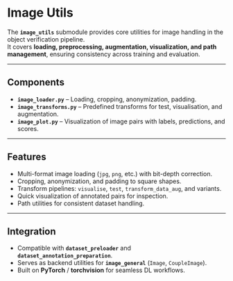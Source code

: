 # Image Utils

The **`image_utils`** submodule provides core utilities for image handling in the object verification pipeline.  
It covers **loading, preprocessing, augmentation, visualization, and path management**, ensuring consistency across training and evaluation.

---

## Components
- **`image_loader.py`** – Loading, cropping, anonymization, padding.  
- **`image_transforms.py`** – Predefined transforms for test, visualisation, and augmentation.  
- **`image_plot.py`** – Visualization of image pairs with labels, predictions, and scores.  

---

## Features
- Multi-format image loading (`jpg`, `png`, etc.) with bit-depth correction.  
- Cropping, anonymization, and padding to square shapes.  
- Transform pipelines: `visualise`, `test`, `transform_data_aug`, and variants.  
- Quick visualization of annotated pairs for inspection.  
- Path utilities for consistent dataset handling.  

---

## Integration
- Compatible with **`dataset_preloader`** and **`dataset_annotation_preparation`**.  
- Serves as backend utilities for **`image_general`** (`Image`, `CoupleImage`).  
- Built on **PyTorch** / **torchvision** for seamless DL workflows.  
